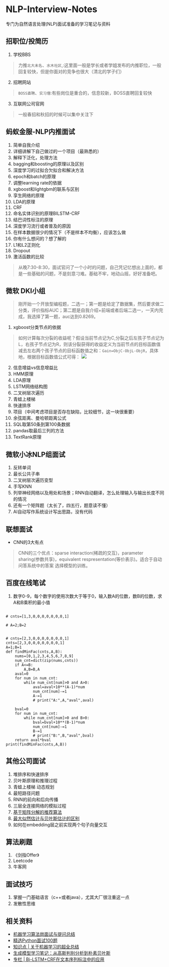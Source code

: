 # NLP-Interview-Notes
专门为自然语言处理(NLP)面试准备的学习笔记与资料

## 招职位/投简历
1. 学校BBS

> 力推`北大未名`、`水木社区`,:这里面一般是学长或者学姐发布的内推职位，一般回复较快，但是你面对的竞争也很大（清北的学子们）

2. 招聘网站

> `BOSS直聘`、`实习僧`:有些岗位是重合的，信息较新，BOSS直聘回复较快

3. 互联网公司官网

> 一般春招和秋招的时候可以集中关注下

## 蚂蚁金服-NLP内推面试
1. 简单自我介绍
2. 详细讲解下自己做过的一个项目（最熟悉的）
3. 解释下泛化，处理方法
4. bagging和boosting的原理以及区别
5. 深度学习的过拟合欠拟合和解决方法
6. epoch和batch的原理
7. 调整learning rate的依据
8. xgboost和lightgbm的联系与区别
9. 孪生网络的原理
10. LDA的原理
11. CRF
12. 命名实体识别的原理BILSTM-CRF
13. 结巴词性标注的原理
14. 深度学习流行或者普及的原因
15. 在样本数据很少的情况下（不是样本不均衡），应该怎么做
16. 你有什么想问的？想了解的
17. L1和L2正则化
18. Dropout
19. 激活函数的比较
> 从晚7:30-8:30，面试官问了一个小时的问题，自己凭记忆想出上面的，都是一些基础的问题，不是刻意刁难。基础不牢，地动山摇，好好准备吧。

## 微软 DKI小组
> 刚开始一个开放型编程题，二选一；第一题是给定了数据集，然后要求做二分类，评价指标AUC；第二题是自我介绍+前端或者后端二选一，一天内完成，我选择了第一题，auc达到0.8269。

1. xgboost分类节点的依据

>如何计算每次分裂的收益呢？假设当前节点记为C,分裂之后左孩子节点记为L，右孩子节点记为R，则该分裂获得的收益定义为当前节点的目标函数值减去左右两个孩子节点的目标函数值之和：`Gain=ObjC-ObjL-ObjR`，具体地，根据目标函数值公式可得：
![](https://upload-images.jianshu.io/upload_images/1371984-d0a9c89dbbc34f7c.PNG?imageMogr2/auto-orient/strip%7CimageView2/2/w/544/format/webp)

2. 信息增益vs信息增益比
3. HMM原理
4. LDA原理
5. LSTM网络结构图
6. 二叉树层次遍历
7. 青蛙上楼梯
8. 快速排序
9. 项目（中间考虑项目是否存在缺陷，比较细节，这一块很重要）
10. 余弦距离、曼哈顿距离公式
11. SQL取第50条到第100条数据
12. pandas取最后三列的方法
13. TextRank原理

## 微软小冰NLP组面试
1. 反转单词
2. 最长公共子串
3. 二叉树层次遍历变型
4. 手写KNN
5. 列举神经网络以及用处和场景；RNN自动翻译，怎么处理输入与输出长度不同的情况
6. 还有一个矩阵题（太长了，四五行，题意读不懂）
7. AI自动写作系统设计写出思路，没有代码

## 联想面试
- CNN的3大有点

>CNN的三个优点：sparse interaction(稀疏的交互)，parameter sharing(参数共享)，equivalent respresentation(等价表示)。适合于自动问答系统中的答案
选择模型的训练。

## 百度在线笔试

1. 数字0-9，每个数字的使用次数大于等于0，输入数A的位数，数B的位数，求A和B乘积的最小值
```

# cnts=[1,3,0,0,0,0,0,0,0,1]

# A=2;B=2


# cnts=[2,3,0,0,0,0,0,0,0,1]
cnts=[2,3,0,0,0,0,0,0,0,1]
A=1;B=1
def findMinFac(cnts,A,B):
    nums=[0,1,2,3,4,5,6,7,8,9]
    num_cnt=dict(zip(nums,cnts))
    if A<=B:
        A,B=B,A
    aval=0
    for num in num_cnt:
        while num_cnt[num]>0 and A>0:
            aval=aval+10**(A-1)*num
            num_cnt[num]-=1
            A-=1
            # print("A:",A,"aval",aval)    

    bval=0
    for num in num_cnt:
        while num_cnt[num]>0 and B>0:
            bval=bval+10**(B-1)*num
            num_cnt[num]-=1
            B-=1
            # print("B:",B,"aval",bval)
    return aval*bval
print(findMinFac(cnts,A,B))

```
## 其他公司面试
1. 堆排序和快速排序
2. 贝叶斯原理和推理过程
3. 青蛙上楼梯 动态规划
4. 最短路径问题
5. RNN的前向和后向传播
6. 三层全连接网络的模拟过程
7. [基于矩阵分解的推荐算法](https://www.jianshu.com/p/812234c0da87)
8. [最大似然估计与贝叶斯估计的区别](https://www.jianshu.com/p/ead99acd6437)
9. 如何在embedding层之前实现两个句子向量交互


## 算法刷题
1. 《剑指Offer》
2. Leetcode
3. 牛客网

## 面试技巧
1. 掌握一门基础语言（c++或者java），尤其大厂很注重这一点
2. 发散性思维
## 相关资料
- [机器学习算法岗面试与提问总结](https://zhuanlan.zhihu.com/p/58434325?utm_source=wechat_session&utm_medium=social&s_r=0#showWechatShareTip)
- [精选Python面试100题](https://mp.weixin.qq.com/s/uPvzonBTGYLqF7PO3hZ8cg)
- [知识点 | 关于机器学习的超全总结](http://wemedia.ifeng.com/86075044/wemedia.shtml)
- [生成模型学习笔记：从高斯判别分析到朴素贝叶斯](https://www.jiqizhixin.com/articles/2018-12-24-13?from=synced&keyword=%E6%9D%A1%E4%BB%B6%E6%A6%82%E7%8E%87%E5%88%86%E5%B8%83)
- [专栏 | Bi-LSTM+CRF在文本序列标注中的应用](https://mp.weixin.qq.com/s?__biz=MzA3MzI4MjgzMw==&mid=2650735630&idx=4&sn=726c61346d436edb69963dd88cc35a41)
